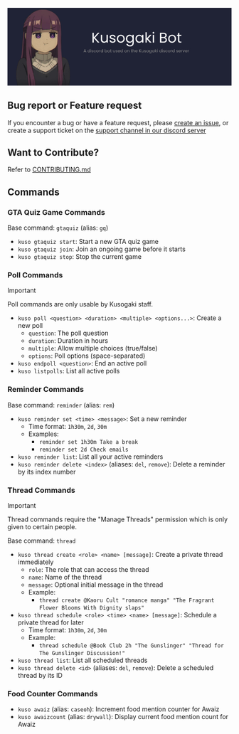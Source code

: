 ![](./static/githubbanner.jpg)
<br />

<h2> Bug report or Feature request </h2>

If you encounter a bug or have a feature request, please [create an issue](https://github.com/kusogaki-events/kusogaki-bot/issues), or create a support ticket on the [support channel in our discord server](https://discord.com/channels/1204428205675651122/1204814321029488660)

<h2> Want to Contribute? </h2>

Refer to [CONTRIBUTING.md](https://github.com/kusogaki-events/kusogaki-bot/blob/main/docs/CONTRIBUTING.md)

<h2> Commands </h2>

### GTA Quiz Game Commands
Base command: `gtaquiz` (alias: `gq`)
* `kuso gtaquiz start`: Start a new GTA quiz game
* `kuso gtaquiz join`: Join an ongoing game before it starts
* `kuso gtaquiz stop`: Stop the current game

### Poll Commands
> [!IMPORTANT]
> Poll commands are only usable by Kusogaki staff.

* `kuso poll <question> <duration> <multiple> <options...>`: Create a new poll
  * `question`: The poll question
  * `duration`: Duration in hours
  * `multiple`: Allow multiple choices (true/false)
  * `options`: Poll options (space-separated)
* `kuso endpoll <question>`: End an active poll
* `kuso listpolls`: List all active polls

### Reminder Commands
Base command: `reminder` (alias: `rem`)
* `kuso reminder set <time> <message>`: Set a new reminder
  * Time format: `1h30m`, `2d`, `30m`
  * Examples:
    * `reminder set 1h30m Take a break`
    * `reminder set 2d Check emails`
* `kuso reminder list`: List all your active reminders
* `kuso reminder delete <index>` (aliases: `del`, `remove`): Delete a reminder by its index number

### Thread Commands
> [!IMPORTANT]
> Thread commands require the "Manage Threads" permission which is only given to certain people.

Base command: `thread`
* `kuso thread create <role> <name> [message]`: Create a private thread immediately
  * `role`: The role that can access the thread
  * `name`: Name of the thread
  * `message`: Optional initial message in the thread
  * Example:
    * `thread create @Kaoru Cult "romance manga" "The Fragrant Flower Blooms With Dignity slaps"`
* `kuso thread schedule <role> <time> <name> [message]`: Schedule a private thread for later
  * Time format: `1h30m`, `2d`, `30m`
  * Example:
    * `thread schedule @Book Club 2h "The Gunslinger" "Thread for The Gunslinger Discussion!"`
* `kuso thread list`: List all scheduled threads
* `kuso thread delete <id>` (aliases: `del`, `remove`): Delete a scheduled thread by its ID

### Food Counter Commands
* `kuso awaiz` (alias: `caseoh`): Increment food mention counter for Awaiz
* `kuso awaizcount` (alias: `drywall`): Display current food mention count for Awaiz